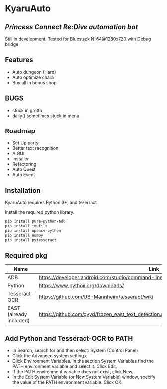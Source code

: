 # KyaruAuto
## _Princess Connect Re:Dive automation bot_

Still in development. Tested for Bluestack N-64@1280x720 with Debug bridge

## Features
- Auto dungeon (Hard)
- Auto optimize chara
- Buy all in bonus shop

## BUGS
- stuck in grotto
- daily() sometimes stuck in menu

## Roadmap
- Set Up party
- Better text recognition
- A GUI
- Installer
- Refactoring
- Auto Quest
- Auto Event

## Installation
KyaruAuto requires Python 3+, and teserract

Install the required python library.
```sh
pip install pure-python-adb
pip install imutils
pip install opencv-python
pip install numpy
pip install pytesseract
```


## Required pkg

| Name | Link |
| ------ | ------ |
| ADB | https://developer.android.com/studio/command-line/adb |
| Python | https://www.python.org/downloads/ |
| Tesseract-OCR | https://github.com/UB-Mannheim/tesseract/wiki |
| EAST (already included) | https://github.com/oyyd/frozen_east_text_detection.pb/blob/master/frozen_east_text_detection.pb |


## Add Python and Tesseract-OCR to PATH
- In Search, search for and then select: System (Control Panel)
- Click the Advanced system settings.
- Click Environment Variables. In the section System Variables find the PATH environment variable and select it. Click Edit. 
- If the PATH environment variable does not exist, click New.
- In the Edit System Variable (or New System Variable) window, specify the value of the PATH environment variable. Click OK. 
